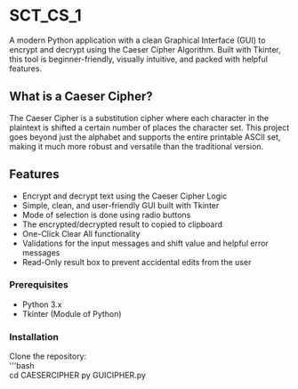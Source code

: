 # SCT_CS_1
A modern Python application with a clean Graphical Interface (GUI) to encrypt and decrypt using the Caeser Cipher Algorithm.
Built with Tkinter, this tool is beginner-friendly, visually intuitive, and packed with helpful features.

## What is a Caeser Cipher?
The Caeser Cipher is a substitution cipher where each character in the plaintext is shifted a certain number of places the character set. 
This project goes beyond just the alphabet and supports the entire printable ASCII set, making it much more robust and versatile than the traditional version.

## Features
- Encrypt and decrypt text using the Caeser Cipher Logic
- Simple, clean, and user-friendly GUI built with Tkinter
- Mode of selection is done using radio buttons
- The encrypted/decrypted result to copied to clipboard
- One-Click Clear All functionality
- Validations for the input messages and shift value and helpful error messages
- Read-Only result box to prevent accidental edits from the user

### Prerequisites 
- Python 3.x
- Tkinter (Module of Python)

### Installation
Clone the repository:    
'''bash  
cd CAESERCIPHER
py GUICIPHER.py

